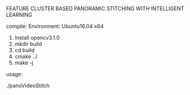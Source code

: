 FEATURE CLUSTER BASED PANORAMIC STITCHING WITH INTELLIGENT LEARNING

compile:
Environment: Ubuntu16.04 x64
1. Install opencv3.1.0
2. mkdir build
3. cd build
4. cmake ../
5. make -j

usage:

./panoVideoStitch
